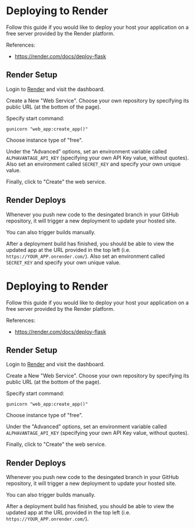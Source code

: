 # Deploying to Render

Follow this guide if you would like to deploy your host your application on a free server provided by the Render platform.

References:
  + https://render.com/docs/deploy-flask

## Render Setup

Login to [Render](https://dashboard.render.com) and visit the dashboard.

Create a New "Web Service". Choose your own repository by specifying its public URL (at the bottom of the page).

Specify start command:

```
gunicorn "web_app:create_app()"
```

Choose instance type of "free".

Under the "Advanced" options, set an environment variable called `ALPHAVANTAGE_API_KEY` (specifying your own API Key value, without quotes). Also set an environment called `SECRET_KEY` and specify your own unique value.

Finally, click to "Create" the web service.

## Render Deploys

Whenever you push new code to the desingated branch in your GitHub repository, it will trigger a new deployment to update your hosted site.

You can also trigger builds manually.

After a deployment build has finished, you should be able to view the updated app at the URL provided in the top left (i.e. `https://YOUR_APP.onrender.com/`). Also set an environment called `SECRET_KEY` and specify your own unique value.

# Deploying to Render

Follow this guide if you would like to deploy your host your application on a free server provided by the Render platform.

References:
  + https://render.com/docs/deploy-flask

## Render Setup

Login to [Render](https://dashboard.render.com) and visit the dashboard.

Create a New "Web Service". Choose your own repository by specifying its public URL (at the bottom of the page).

Specify start command:

```
gunicorn "web_app:create_app()"
```

Choose instance type of "free".

Under the "Advanced" options, set an environment variable called `ALPHAVANTAGE_API_KEY` (specifying your own API Key value, without quotes).

Finally, click to "Create" the web service.

## Render Deploys

Whenever you push new code to the desingated branch in your GitHub repository, it will trigger a new deployment to update your hosted site.

You can also trigger builds manually.

After a deployment build has finished, you should be able to view the updated app at the URL provided in the top left (i.e. `https://YOUR_APP.onrender.com/`).